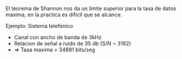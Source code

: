 El teorema de Shannon  nos da un limite superior para la tasa de datos maxima, en la practica es dificil que se alcance.

Ejemplo: Sistema telefonico
- Canal con ancho de banda de 3kHz
- Relacion de señal a ruido de 35 db (S/N ~ 3162)
- => Tasa maxima = 34881 bits/seg